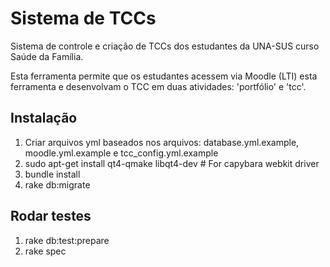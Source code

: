 Sistema de TCCs
===============

Sistema de controle e criação de TCCs dos estudantes da UNA-SUS curso Saúde da Família.

Esta ferramenta permite que os estudantes acessem via Moodle (LTI) esta ferramenta e
desenvolvam o TCC em duas atividades: 'portfólio' e 'tcc'.


Instalação
----------

1. Criar arquivos yml baseados nos arquivos: database.yml.example, moodle.yml.example e tcc_config.yml.example
2. sudo apt-get install qt4-qmake libqt4-dev # For capybara webkit driver
2. bundle install
3. rake db:migrate


Rodar testes
------------

1. rake db:test:prepare
2. rake spec